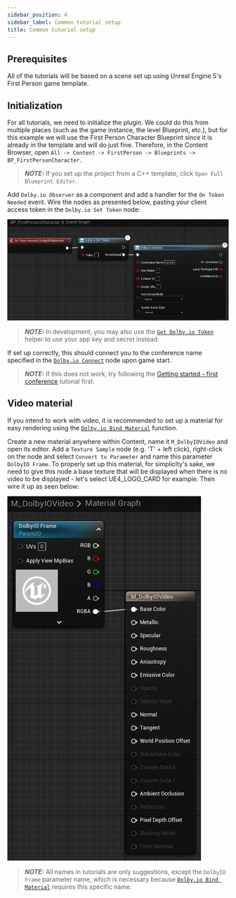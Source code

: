 ```yaml
---
sidebar_position: 4
sidebar_label: Common tutorial setup
title: Common tutorial setup
---
```


## Prerequisites

All of the tutorials will be based on a scene set up using Unreal Engine 5's First Person game template.

## Initialization

For all tutorials, we need to initialize the plugin. We could do this from multiple places (such as the game instance, the level Blueprint, etc.), but for this example we will use the First Person Character Blueprint since it is already in the template and will do just fine. Therefore, in the Content Browser, open `All -> Content -> FirstPerson -> Blueprints -> BP_FirstPersonCharacter`.

> **_NOTE:_** If you set up the project from a C++ template, click `Open Full Blueprint Editor`.

Add `Dolby.io Observer` as a component and add a handler for the `On Token Needed` event. Wire the nodes as presented below, pasting your client access token in the `Dolby.io Set Token` node:

![](../../static/img/initialization-new.png)

> **_NOTE:_** In development, you may also use the [`Get Dolby.io Token`](../blueprints/Functions/get-token.md) helper to use your app key and secret instead.

If set up correctly, this should connect you to the conference name specified in the [`Dolby.io Connect`](../blueprints/Functions/connect.md) node upon game start.

> **_NOTE:_** If this does not work, try following the [Getting started - first conference](first-conference) tutorial first.

## Video material

If you intend to work with video, it is recommended to set up a material for easy rendering using the [`Dolby.io Bind Material`](../blueprints/Functions/bind-material.md) function.

Create a new material anywhere within Content, name it `M_DolbyIOVideo` and open its editor. Add a `Texture Sample` node (e.g. 'T' + left click), right-click on the node and select `Convert to Parameter` and name this parameter `DolbyIO Frame`. To properly set up this material, for simplicity's sake, we need to give this node a base texture that will be displayed when there is no video to be displayed - let's select UE4_LOGO_CARD for example. Then wire it up as seen below:

![](../../static/img/material-param.png)

> **_NOTE:_** All names in tutorials are only suggestions, except the `DolbyIO Frame` parameter name, which is necessary because [`Dolby.io Bind Material`](../blueprints/Functions/bind-material.md) requires this specific name.
